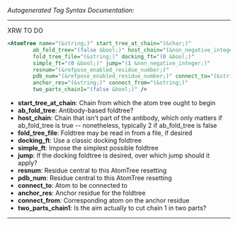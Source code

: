 _Autogenerated Tag Syntax Documentation:_

---
XRW TO DO

```xml
<AtomTree name="(&string;)" start_tree_at_chain="(&char;)"
        ab_fold_tree="(false &bool;)" host_chain="(&non_negative_integer;)"
        fold_tree_file="(&string;)" docking_ft="(0 &bool;)"
        simple_ft="(0 &bool;)" jump="(1 &non_negative_integer;)"
        resnum="(&refpose_enabled_residue_number;)"
        pdb_num="(&refpose_enabled_residue_number;)" connect_to="(&string;)"
        anchor_res="(&string;)" connect_from="(&string;)"
        two_parts_chain1="(false &bool;)" />
```

-   **start_tree_at_chain**: Chain from which the atom tree ought to begin
-   **ab_fold_tree**: Antibody-based foldtree?
-   **host_chain**: Chain that isn't part of the antibody, which only matters if ab_fold_tree is true -- nonetheless, typically 2 if ab_fold_tree is false
-   **fold_tree_file**: Foldtree may be read in from a file, if desired
-   **docking_ft**: Use a classic docking foldtree
-   **simple_ft**: Impose the simplest possible foldtree
-   **jump**: If the docking foldtree is desired, over which jump should it apply?
-   **resnum**: Residue central to this AtomTree resetting
-   **pdb_num**: Residue central to this AtomTree resetting
-   **connect_to**: Atom to be connected to
-   **anchor_res**: Anchor residue for the foldtree
-   **connect_from**: Corresponding atom on the anchor residue
-   **two_parts_chain1**: Is the aim actually to cut chain 1 in two parts?

---
